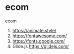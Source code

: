 # ecom
ecom


1) https://animate.style/
2) https://fontawesome.com/
3) https://fonts.google.com/
4) Glide.js https://glidejs.com/
